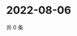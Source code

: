 # 2022-08-06

共 0 条

<!-- BEGIN WEIBO -->
<!-- 最后更新时间 Sat Aug 06 2022 17:14:22 GMT+0800 (China Standard Time) -->

<!-- END WEIBO -->
